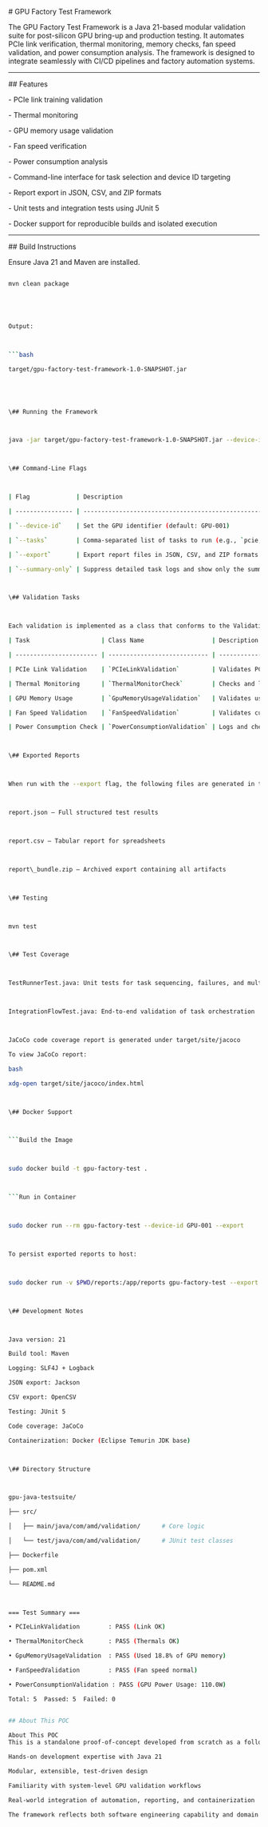 \# GPU Factory Test Framework



The GPU Factory Test Framework is a Java 21-based modular validation suite for post-silicon GPU bring-up and production testing. It automates PCIe link verification, thermal monitoring, memory checks, fan speed validation, and power consumption analysis. The framework is designed to integrate seamlessly with CI/CD pipelines and factory automation systems.

---

\## Features



\- PCIe link training validation  

\- Thermal monitoring  

\- GPU memory usage validation  

\- Fan speed verification  

\- Power consumption analysis  

\- Command-line interface for task selection and device ID targeting  

\- Report export in JSON, CSV, and ZIP formats  

\- Unit tests and integration tests using JUnit 5  

\- Docker support for reproducible builds and isolated execution  



---



\## Build Instructions



Ensure Java 21 and Maven are installed.



```bash

mvn clean package





Output:



```bash

target/gpu-factory-test-framework-1.0-SNAPSHOT.jar





\## Running the Framework



java -jar target/gpu-factory-test-framework-1.0-SNAPSHOT.jar --device-id GPU-001 --export



\## Command-Line Flags



| Flag             | Description                                                 |

| ---------------- | ----------------------------------------------------------- |

| `--device-id`    | Set the GPU identifier (default: GPU-001)                   |

| `--tasks`        | Comma-separated list of tasks to run (e.g., `pcie,thermal`) |

| `--export`       | Export report files in JSON, CSV, and ZIP formats           |

| `--summary-only` | Suppress detailed task logs and show only the summary       |



\## Validation Tasks



Each validation is implemented as a class that conforms to the ValidationTask interface.

| Task                    | Class Name                   | Description                         |

| ----------------------- | ---------------------------- | ----------------------------------- |

| PCIe Link Validation    | `PCIeLinkValidation`         | Validates PCIe link training status |

| Thermal Monitoring      | `ThermalMonitorCheck`        | Checks and logs GPU temperature     |

| GPU Memory Usage        | `GpuMemoryUsageValidation`   | Validates used vs. total memory     |

| Fan Speed Validation    | `FanSpeedValidation`         | Validates current fan RPM           |

| Power Consumption Check | `PowerConsumptionValidation` | Logs and checks current wattage     |



\## Exported Reports



When run with the --export flag, the following files are generated in the reports/ directory:



report.json – Full structured test results



report.csv – Tabular report for spreadsheets



report\_bundle.zip – Archived export containing all artifacts



\## Testing



mvn test



\## Test Coverage



TestRunnerTest.java: Unit tests for task sequencing, failures, and multi-GPU flows



IntegrationFlowTest.java: End-to-end validation of task orchestration



JaCoCo code coverage report is generated under target/site/jacoco

To view JaCoCo report:

bash

xdg-open target/site/jacoco/index.html



\## Docker Support



```Build the Image



sudo docker build -t gpu-factory-test .



```Run in Container



sudo docker run --rm gpu-factory-test --device-id GPU-001 --export



To persist exported reports to host:



sudo docker run -v $PWD/reports:/app/reports gpu-factory-test --export



\## Development Notes



Java version: 21

Build tool: Maven

Logging: SLF4J + Logback

JSON export: Jackson

CSV export: OpenCSV

Testing: JUnit 5

Code coverage: JaCoCo

Containerization: Docker (Eclipse Temurin JDK base)



\## Directory Structure



gpu-java-testsuite/

├── src/

│   ├── main/java/com/amd/validation/      # Core logic

│   └── test/java/com/amd/validation/      # JUnit test classes

├── Dockerfile

├── pom.xml

└── README.md



=== Test Summary ===

• PCIeLinkValidation        : PASS (Link OK)

• ThermalMonitorCheck       : PASS (Thermals OK)

• GpuMemoryUsageValidation  : PASS (Used 18.8% of GPU memory)

• FanSpeedValidation        : PASS (Fan speed normal)

• PowerConsumptionValidation : PASS (GPU Power Usage: 110.0W)

Total: 5  Passed: 5  Failed: 0


## About This POC

About This POC
This is a standalone proof-of-concept developed from scratch as a follow-up to technical discussions with AMD. It is intended to demonstrate:

Hands-on development expertise with Java 21

Modular, extensible, test-driven design

Familiarity with system-level GPU validation workflows

Real-world integration of automation, reporting, and containerization

The framework reflects both software engineering capability and domain understanding in GPU validation environments.











